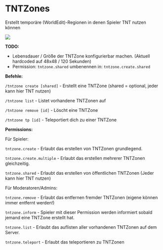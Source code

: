 # TNTZones
Erstellt temporäre (WorldEdit)-Regionen in denen Spieler TNT nutzen können 

![](https://craft-together.de/~irgendsoeintyp/ezgif-7-3a71f69a5c83.gif)

**TODO:**
- Lebensdauer / Größe der TNTZone konfigurierbar machen. (Aktuell hardcoded auf 48x48 / 120 Sekunden)
- Permission: `tntzone.shared` umbenennen in: `tntzone.create.shared`


**Befehle:**

`/tntzone create [shared]` - Erstellt eine TNTZone (shared = optional, jeder kann hier TNT nutzen)

`/tntzone list` - Listet vorhandene TNTZonen auf

`/tntzone remove [id]` - Löscht eine TNTZone

`/tntzone tp [id]` - Teleportiert dich zu einer TNTZone


**Permissions:**


Für Spieler:

`tntzone.create` - Erlaubt das erstellen von TNTZonen grundlegend.

`tntzone.create.multiple` - Erlaubt das erstellen mehrerer TNTZonen gleichzeitig.

`tntzone.shared` - Erlaubt das erstellen von öffentlichen TNTZonen (Jeder kann hier TNT nutzen)


Für Moderatoren/Admins:

`tntzone.remove` - Erlaubt das entfernen fremder TNTZonen (eigene können immer entfernt werden!)

`tntzone.inform` - Spieler mit dieser Permission werden informiert sobald jemand eine TNTZone erstellt hat.

`tntzone.list` - Erlaubt das auflisten aller vorhandenen TNTZonen auf dem Server.

`tntzone.teleport` - Erlaubt das teleportieren zu TNTZonen
